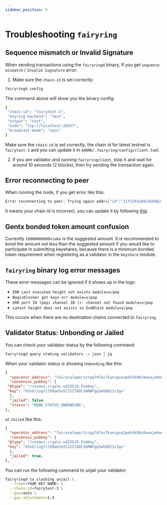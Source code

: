 ```yaml
---
sidebar_position: 0
---
```


# Troubleshooting `fairyring`

## Sequence mismatch or Invalid Signature

When sending transactions using the `fairyringd` binary, If you get `sequence mismatch` / `Invalid Signature` error:

1. Make sure the `chain-id` is set correctly:

```bash
fairyringd config
```

The command above will show you the binary config:

```bash
{
 "chain-id": "fairytest-3",
 "keyring-backend": "test",
 "output": "text",
 "node": "tcp://localhost:26657",
 "broadcast-mode": "sync"
}
```

Make sure the `chain-id` is set correctly, the chain id for latest testnet is `fairytest-3` and you can update it in `$HOME/.fairyring/config/client.toml`

2. If you are validator and running `fairyringclient`, stop it and wait for around 10 seconds (2 blocks), then try sending the transaction again.

## Error reconnecting to peer

When running the node, if you get error like this:

```bash
Error reconnecting to peer. Trying again addr={"id":"21f2101e89236698274555b985822857c3ec5918","ip":"35.38.127.127","port":24756} err="incompatible: peer is on a different network. Got fairyring-2, expected fairytest-3" module=p2p tries=7`
```

It means your chain id is incorrect, you can update it by following [this](#sequence-mismatch-or-invalid-signature)

## Gentx bonded token amount confusion

Currently `10000000000stake` is the suggested amount.
It is recommended to bond the amount not less than the suggested amount if you would like to participate in submitting keyshares,
because there is a minimum bonded token requirement when registering as a validator in the `keyshare` module.

## `fairyring` binary log error messages

These error messages can be ignored if it shows up in the logs:

- `ERR Last executed height not exists module=x/pep`
- `Beginblocker get keys err module=x/pep`
- `ERR port ID (pep) channel ID (): channel not found module=x/pep`
- `Latest height does not exists in EndBlock module=x/pep`

This occurs when there are no destination chains connected to `fairyring`.

## Validator Status: Unbonding or Jailed

You can check your validator status by the following command:

```bash
fairyringd query staking validators -o json | jq
```

When your validator status is showing `Unbonding` like this:

```json
{
  "operator_address": "fairyvaloper1zrpp7dfav7kancgse2peh3k98u9ueajwhmnm3y",
  "consensus_pubkey": {
 "@type": "/cosmos.crypto.ed25519.PubKey",
 "key": "03vG/iogYilO9qeSoVIJIZl6QC3ARWFgqSwhQ621z3g="
  },
  "jailed": false,
  "status": "BOND_STATUS_UNBONDING",
},
```

or `Jailed` like this:

```json
{
  "operator_address": "fairyvaloper1zrpp7dfav7kancgse2peh3k98u9ueajwhmnm3y",
  "consensus_pubkey": {
 "@type": "/cosmos.crypto.ed25519.PubKey",
 "key": "03vG/iogYilO9qeSoVIJIZl6QC3ARWFgqSwhQ621z3g="
  },
  "jailed": true,
},
```

You can run the following command to unjail your validator:

```bash
fairyringd tx slashing unjail \
  --from=<YOUR KEY NAME> \
  --chain-id=fairytest-3 \
  --gas=auto \
  --gas-adjustment=1.4
```
